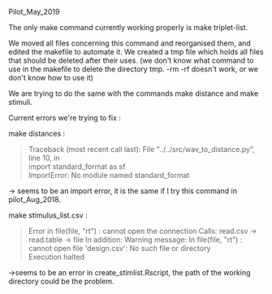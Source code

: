 Pilot_May_2019

The only make command currently working properly is make triplet-list.

We moved all files concerning this command and reorganised them, and edited the makefile to automate it.
We created a tmp file which holds all files that should be deleted after their uses. (we don't know what command to use in the makefile to delete the directory tmp. -rm -rf doesn't work, or we don't know how to use it)

We are trying to do the same with the commands make distance and make stimuli.

Current errors we're trying to fix : 


make distances :


> Traceback (most recent call last):
> File "../../src/wav_to_distance.py", line 10, in <module>  
> import standard_format as sf   
> ImportError: No module named standard_format


-> seems to be an import error, it is the same if I try this command in pilot_Aug_2018.


make stimulus_list.csv :

> Error in file(file, "rt") : cannot open the connection
> Calls: read.csv -> read.table -> file
> In addition: Warning message:
> In file(file, "rt") :
> cannot open file 'design.csv': No such file or directory  
> Execution halted


->seems to be an error in create_stimlist.Rscript, the path of the working directory could be the problem.
